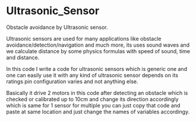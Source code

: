 # Ultrasonic_Sensor
Obstacle avoidance by Ultrasonic sensor.

Ultrasonic sensors are used for many applications like obstacle avoidance/detection/navigation and much more, its uses sound waves and we calculate distance by some physics formulas  with speed of sound, time and distance.

In this code I write a code for ultrasonic sensors which is generic one and one can easily use it with any kind of ultrasonic sensor depends on its ratings pin configuration varies and not anything else.

Basically it drive 2 motors in this code after detecting an obstacle which is checked or calibrated up to 10cm and change its direction accordingly which is same for 1 sensor for multiple you can just copy that code and paste at same location and just change the names of variables accordingy.
